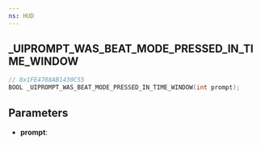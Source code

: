 ```yaml
---
ns: HUD
---
```

## _UIPROMPT_WAS_BEAT_MODE_PRESSED_IN_TIME_WINDOW

```c
// 0x1FE4788AB1430C55
BOOL _UIPROMPT_WAS_BEAT_MODE_PRESSED_IN_TIME_WINDOW(int prompt);
```

## Parameters
* **prompt**:
